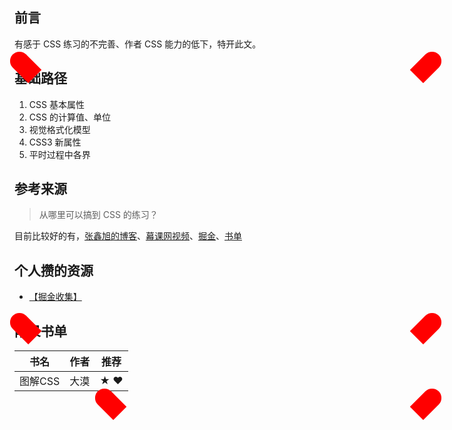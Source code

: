 <style>
/* .heart{position:relative;width:100px;height:100px;margin:100px;} */
.heart:before,
.heart:after{position:absolute;content:"";display:block;width:30px;height:50px;border-radius:30px 30px 0 0;background:#F00;}
.heart:before{-webkit-transform:rotate(-45deg);}
.heart:after{right:56px;-webkit-transform:rotate(45deg);}
</style>
## 前言
有感于 CSS 练习的不完善、作者 CSS 能力的低下，特开此文。
<span class="heart"></span>
## 基础路径
1. CSS 基本属性
2. CSS 的计算值、单位
3. 视觉格式化模型
4. CSS3 新属性
5. 平时过程中各界

## 参考来源
> 从哪里可以搞到 CSS 的练习？

目前比较好的有，[张鑫旭的博客]()、[幕课网视频]()、[掘金](https://www.jianshu.com/p/6efa84ca8302)、[书单]()

## 个人攒的资源
- [【掘金收集】](https://www.jianshu.com/p/6efa84ca8302)

<span class="heart"></span>
## 附录书单
| 书名 | 作者 | 推荐 |
|--|--|--|
|图解CSS| 大漠 | ★ &#10084; <span class="heart"></span>